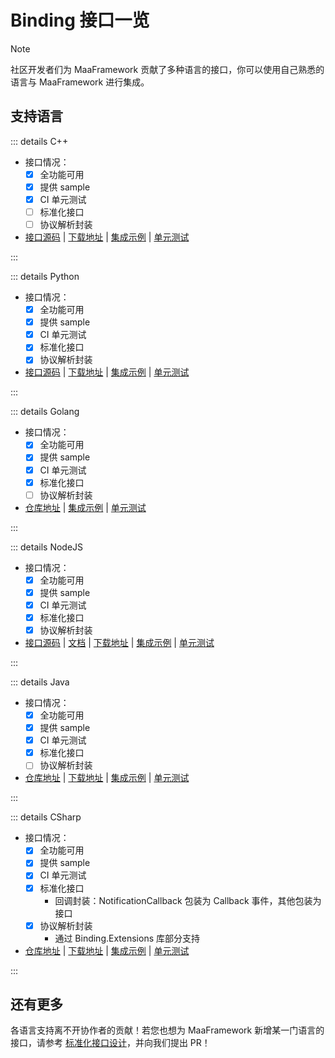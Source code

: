 # Binding 接口一览

> [!NOTE]
> 社区开发者们为 MaaFramework 贡献了多种语言的接口，你可以使用自己熟悉的语言与 MaaFramework 进行集成。

## 支持语言

::: details C++

- 接口情况：
  - [x] 全功能可用
  - [x] 提供 sample
  - [x] CI 单元测试
  - [ ] 标准化接口
  - [ ] 协议解析封装
- [接口源码](https://github.com/MaaXYZ/MaaFramework/tree/main/include) | [下载地址](https://github.com/MaaXYZ/MaaFramework/releases) | [集成示例](https://github.com/MaaXYZ/MaaFramework/blob/main/sample/cpp) | [单元测试](https://github.com/MaaXYZ/MaaFramework/tree/main/test)

:::

::: details Python

- 接口情况：
  - [x] 全功能可用
  - [x] 提供 sample
  - [x] CI 单元测试
  - [x] 标准化接口
  - [x] 协议解析封装
- [接口源码](https://github.com/MaaXYZ/MaaFramework/tree/main/source/binding/Python) | [下载地址](https://pypi.org/project/MaaFw/) | [集成示例](https://github.com/MaaXYZ/MaaFramework/tree/main/sample/python) | [单元测试](https://github.com/MaaXYZ/MaaFramework/tree/main/test/python)

:::

::: details Golang

- 接口情况：
  - [x] 全功能可用
  - [x] 提供 sample
  - [x] CI 单元测试
  - [x] 标准化接口
  - [ ] 协议解析封装
- [仓库地址](https://github.com/MaaXYZ/maa-framework-go) | [集成示例](https://github.com/MaaXYZ/maa-framework-go/tree/main/examples) | [单元测试](https://github.com/MaaXYZ/maa-framework-go/tree/main/test)

:::

::: details NodeJS

- 接口情况：
  - [x] 全功能可用
  - [x] 提供 sample
  - [x] CI 单元测试
  - [x] 标准化接口
  - [x] 协议解析封装
- [接口源码](./NodeJS/J1.1-快速开始.md) | [文档](./NodeJS/J1.1-快速开始.md) | [下载地址](https://npmjs.com/@maaxyz/maa-node) | [集成示例](https://github.com/MaaXYZ/MaaFramework/tree/main/sample/nodejs) | [单元测试](https://github.com/MaaXYZ/MaaFramework/tree/main/test/nodejs)

:::

::: details Java

- 接口情况：
  - [x] 全功能可用
  - [x] 提供 sample
  - [x] CI 单元测试
  - [x] 标准化接口
  - [ ] 协议解析封装
- [仓库地址](https://github.com/hanhuoer/maa-framework-java) | [下载地址](https://central.sonatype.com/namespace/io.github.hanhuoer) | [集成示例](https://github.com/hanhuoer/maa-framework-java/blob/main/maa-sample/README.md) | [单元测试](https://github.com/hanhuoer/maa-framework-java/blob/main/maa-core/src/test)

:::

::: details CSharp

- 接口情况：
  - [x] 全功能可用
  - [x] 提供 sample
  - [x] CI 单元测试
  - [x] 标准化接口
    - 回调封装：NotificationCallback 包装为 Callback 事件，其他包装为接口
  - [x] 协议解析封装
    - 通过 Binding.Extensions 库部分支持
- [仓库地址](https://github.com/MaaXYZ/MaaFramework.Binding.CSharp) | [下载地址](https://www.nuget.org/packages/Maa.Framework) | [集成示例](https://github.com/MaaXYZ/MaaFramework.Binding.CSharp/tree/main/sample) | [单元测试](https://github.com/MaaXYZ/MaaFramework.Binding.CSharp/tree/main/src/MaaFramework.Binding.UnitTests)

:::

## 还有更多

各语言支持离不开协作者的贡献！若您也想为 MaaFramework 新增某一门语言的接口，请参考 [标准化接口设计](../framework/4.2-StandardizedInterfaceDesign.md)，并向我们提出 PR！
